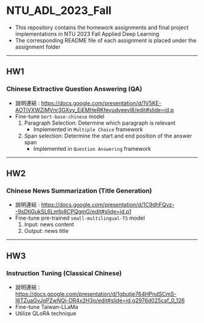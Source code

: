 # NTU_ADL_2023_Fall
- This repository contains the homework assignments and final project implementations in NTU 2023 Fall Applied Deep Learning
- The corresponding README file of each assignment is placed under the assignment folder
* * *

## HW1
### Chinese Extractive Question Answering (QA)
- 說明連結 : https://docs.google.com/presentation/d/1V5KE-AOTiVXWZjMVnr3GXyy_EjEMHeRKfeyudyeevl8/edit#slide=id.p
- Fine-tune `bert-base-chinese` model
   1. Paragraph Selection: Determine which paragraph is relevant
      - Implemented in `Multiple Choice` framework
   2. Span selection: Determine the start and end position of the answer span
      - Implemented in `Question Answering` framework
* * *
## HW2
### Chinese News Summarization (Title Generation)
- 說明連結 :  https://docs.google.com/presentation/d/1C9dhFQvz--9sDtjGukSL6Lmfp8CPQgmG/edit#slide=id.p1
- Fine-tune pre-trained `small-multilingual-T5` model
   1. Input: news content
   2. Output: news title
* * *
## HW3
### Instruction Tuning (Classical Chinese)
- 說明連結 : https://docs.google.com/presentation/d/1gbutje764HPndSCmS-I6TZuaGvJqPZwNQj-DR4x2H3o/edit#slide=id.g2976d025caf_0_126
- Fine-tune Taiwan-LLaMa
- Utilize QLoRA technique
